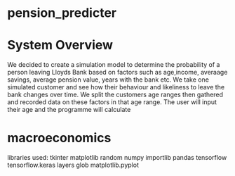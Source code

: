 # pension_predicter
# System Overview
We decided to create a simulation model to determine the probability of a person leaving Lloyds Bank based on factors such as age,income, averaage savings, average pension value, years with the bank etc. We take one simulated customer and see how their behaviour and likeliness to leave the bank changes over time. We split the customers age ranges then gathered and recorded data on these factors in that age range. The user will input their age and the programme will calculate

# macroeconomics

libraries used:
tkinter
matplotlib
random
numpy
importlib
pandas
tensorflow
tensorflow.keras 
layers
glob 
matplotlib.pyplot 

